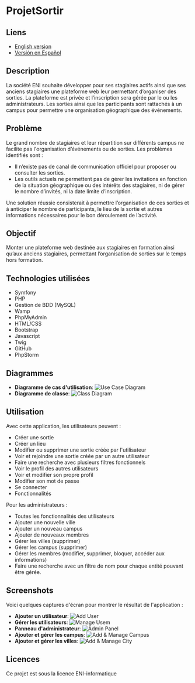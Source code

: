 # ProjetSortir

## Liens
- [English version](README.md)
- [Versión en Español](README/README_ES.md)

## Description
La société ENI souhaite développer pour ses stagiaires actifs ainsi que ses anciens stagiaires une plateforme web leur permettant d’organiser des sorties. La plateforme est privée et l’inscription sera gérée par le ou les administrateurs. Les sorties ainsi que les participants sont rattachés à un campus pour permettre une organisation géographique des événements.

## Problème
Le grand nombre de stagiaires et leur répartition sur différents campus ne facilite pas l'organisation d’événements ou de sorties. Les problèmes identifiés sont :
- Il n’existe pas de canal de communication officiel pour proposer ou consulter les sorties.
- Les outils actuels ne permettent pas de gérer les invitations en fonction de la situation géographique ou des intérêts des stagiaires, ni de gérer le nombre d’invités, ni la date limite d’inscription.

Une solution réussie consisterait à permettre l’organisation de ces sorties et à anticiper le nombre de participants, le lieu de la sortie et autres informations nécessaires pour le bon déroulement de l’activité.

## Objectif
Monter une plateforme web destinée aux stagiaires en formation ainsi qu’aux anciens stagiaires, permettant l’organisation de sorties sur le temps hors formation.

## Technologies utilisées
- Symfony
- PHP
- Gestion de BDD (MySQL)
- Wamp
- PhpMyAdmin
- HTML/CSS
- Bootstrap
- Javascript
- Twig
- GitHub
- PhpStorm

## Diagrammes
- **Diagramme de cas d'utilisation**: ![Use Case Diagram](README/UseCaseDiagram.png)
- **Diagramme de classe**: ![Class Diagram](README/ClassDiagram.png)

## Utilisation
Avec cette application, les utilisateurs peuvent :

- Créer une sortie
- Créer un lieu
- Modifier ou supprimer une sortie créée par l'utilisateur
- Voir et rejoindre une sortie créée par un autre utilisateur
- Faire une recherche avec plusieurs filtres fonctionnels
- Voir le profil des autres utilisateurs
- Voir et modifier son propre profil
- Modifier son mot de passe
- Se connecter
- Fonctionnalités

Pour les administrateurs :

- Toutes les fonctionnalités des utilisateurs
- Ajouter une nouvelle ville
- Ajouter un nouveau campus
- Ajouter de nouveaux membres
- Gérer les villes (supprimer)
- Gérer les campus (supprimer)
- Gérer les membres (modifier, supprimer, bloquer, accéder aux informations)
- Faire une recherche avec un filtre de nom pour chaque entité pouvant être gérée.

## Screenshots
Voici quelques captures d'écran pour montrer le résultat de l'application :
- **Ajouter un utilisateur**: ![Add User](README/AddUser.png)
- **Gérer les utilisateurs**: ![Manage Usem](README/ManageUser.png)
- **Panneau d'administrateur**: ![Admin Panel](README/AdminPanel.png)
- **Ajouter et gérer les campus**: ![Add & Manage Campus](README/ManageCampus.png)
- **Ajouter et gérer les villes**: ![Add & Manage City](README/ManageCity.png)

## Licences
Ce projet est sous la licence ENI-informatique
